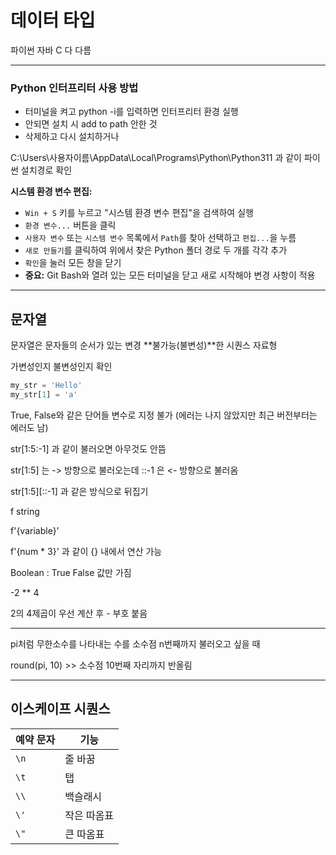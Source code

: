 # 데이터 타입

파이썬 자바 C 다 다름

---
### Python 인터프리터 사용 방법

- 터미널을 켜고 python -i를 입력하면 인터프리터 환경 실행
- 안되면 설치 시 add to path 안한 것
- 삭제하고 다시 설치하거나 

C:\Users\사용자이름\AppData\Local\Programs\Python\Python311 과 같이 파이썬 설치경로 확인

**시스템 환경 변수 편집:**

- `Win + S` 키를 누르고 "시스템 환경 변수 편집"을 검색하여 실행
- `환경 변수...` 버튼을 클릭
- `사용자 변수` 또는 `시스템 변수` 목록에서 `Path`를 찾아 선택하고 `편집...`을 누름
- `새로 만들기`를 클릭하여 위에서 찾은 Python 폴더 경로 두 개를 각각 추가
- `확인`을 눌러 모든 창을 닫기
- **중요:** Git Bash와 열려 있는 모든 터미널을 닫고 새로 시작해야 변경 사항이 적용

---
## 문자열

문자열은 문자들의 순서가 있는 변경 **불가능(불변성)**한 시퀀스 자료형

가변성인지 불변성인지 확인

```python
my_str = 'Hello'
my_str[1] = 'a'
```



True, False와 같은 단어들 변수로 지정 불가 (에러는 나지 않았지만 최근 버전부터는 에러도 남)


str[1:5:-1] 과 같이 불러오면 아무것도 안뜸

str[1:5] 는 -> 방향으로 불러오는데 ::-1 은 <- 방향으로 불러옴

str[1:5][::-1] 과 같은 방식으로 뒤집기

f string

f'{variable}'

f'{num * 3}' 과 같이 {} 내에서 연산 가능




Boolean : True False 값만 가짐


-2 ** 4

2의 4제곱이 우선 계산 후 - 부호 붙음

---
pi처럼 무한소수를 나타내는 수를 소수점 n번째까지 불러오고 싶을 때

round(pi, 10) >> 소수점 10번째 자리까지 반올림

---

## 이스케이프 시퀀스

| 예약 문자 | 기능 |
| --- | --- |
| `\n` | 줄 바꿈 |
| `\t` | 탭 |
| `\\` | 백슬래시 |
| `\'` | 작은 따옴표 |
| `\"` | 큰 따옴표 |




